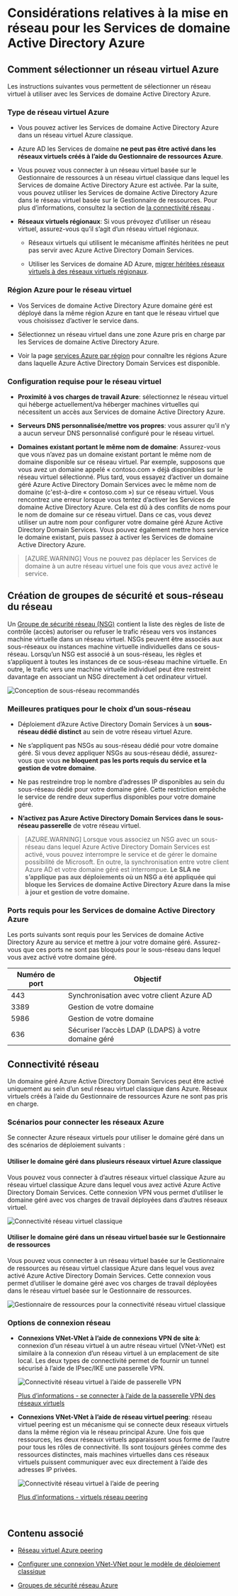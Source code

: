 <properties
    pageTitle="Azure Active Directory Domain Services : Instructions de mise en réseau | Microsoft Azure"
    description="Considérations relatives à la mise en réseau pour Azure Active Directory Domain Services"
    services="active-directory-ds"
    documentationCenter=""
    authors="mahesh-unnikrishnan"
    manager="stevenpo"
    editor="curtand"/>

<tags
    ms.service="active-directory-ds"
    ms.workload="identity"
    ms.tgt_pltfrm="na"
    ms.devlang="na"
    ms.topic="article"
    ms.date="10/18/2016"
    ms.author="maheshu"/>

# <a name="networking-considerations-for-azure-ad-domain-services"></a>Considérations relatives à la mise en réseau pour les Services de domaine Active Directory Azure

## <a name="how-to-select-an-azure-virtual-network"></a>Comment sélectionner un réseau virtuel Azure
Les instructions suivantes vous permettent de sélectionner un réseau virtuel à utiliser avec les Services de domaine Active Directory Azure.

### <a name="type-of-azure-virtual-network"></a>Type de réseau virtuel Azure

- Vous pouvez activer les Services de domaine Active Directory Azure dans un réseau virtuel Azure classique.

- Azure AD les Services de domaine **ne peut pas être activé dans les réseaux virtuels créés à l’aide du Gestionnaire de ressources Azure**.

- Vous pouvez vous connecter à un réseau virtuel basée sur le Gestionnaire de ressources à un réseau virtuel classique dans lequel les Services de domaine Active Directory Azure est activée. Par la suite, vous pouvez utiliser les Services de domaine Active Directory Azure dans le réseau virtuel basée sur le Gestionnaire de ressources. Pour plus d’informations, consultez la section de [la connectivité réseau](active-directory-ds-networking.md#network-connectivity) .

- **Réseaux virtuels régionaux**: Si vous prévoyez d’utiliser un réseau virtuel, assurez-vous qu’il s’agit d’un réseau virtuel régionaux.

    - Réseaux virtuels qui utilisent le mécanisme affinités héritées ne peut pas servir avec Azure Active Directory Domain Services.

    - Utiliser les Services de domaine AD Azure, [migrer héritées réseaux virtuels à des réseaux virtuels régionaux](../virtual-network/virtual-networks-migrate-to-regional-vnet.md).


### <a name="azure-region-for-the-virtual-network"></a>Région Azure pour le réseau virtuel

- Vos Services de domaine Active Directory Azure domaine géré est déployé dans la même région Azure en tant que le réseau virtuel que vous choisissez d’activer le service dans.

- Sélectionnez un réseau virtuel dans une zone Azure pris en charge par les Services de domaine Active Directory Azure.

- Voir la page [services Azure par région](https://azure.microsoft.com/regions/#services/) pour connaître les régions Azure dans laquelle Azure Active Directory Domain Services est disponible.


### <a name="requirements-for-the-virtual-network"></a>Configuration requise pour le réseau virtuel

- **Proximité à vos charges de travail Azure**: sélectionnez le réseau virtuel qui héberge actuellement/va héberger machines virtuelles qui nécessitent un accès aux Services de domaine Active Directory Azure.

- **Serveurs DNS personnalisée/mettre vos propres**: vous assurer qu’il n’y a aucun serveur DNS personnalisé configuré pour le réseau virtuel.

- **Domaines existant portant le même nom de domaine**: Assurez-vous que vous n’avez pas un domaine existant portant le même nom de domaine disponible sur ce réseau virtuel. Par exemple, supposons que vous avez un domaine appelé « contoso.com » déjà disponibles sur le réseau virtuel sélectionné. Plus tard, vous essayez d’activer un domaine géré Azure Active Directory Domain Services avec le même nom de domaine (c'est-à-dire « contoso.com ») sur ce réseau virtuel. Vous rencontrez une erreur lorsque vous tentez d’activer les Services de domaine Active Directory Azure. Cela est dû à des conflits de noms pour le nom de domaine sur ce réseau virtuel. Dans ce cas, vous devez utiliser un autre nom pour configurer votre domaine géré Azure Active Directory Domain Services. Vous pouvez également mettre hors service le domaine existant, puis passez à activer les Services de domaine Active Directory Azure.

> [AZURE.WARNING] Vous ne pouvez pas déplacer les Services de domaine à un autre réseau virtuel une fois que vous avez activé le service.


## <a name="network-security-groups-and-subnet-design"></a>Création de groupes de sécurité et sous-réseau du réseau
Un [Groupe de sécurité réseau (NSG)](../virtual-network/virtual-networks-nsg.md) contient la liste des règles de liste de contrôle (accès) autoriser ou refuser le trafic réseau vers vos instances machine virtuelle dans un réseau virtuel. NSGs peuvent être associés aux sous-réseaux ou instances machine virtuelle individuelles dans ce sous-réseau. Lorsqu’un NSG est associé à un sous-réseau, les règles et s’appliquent à toutes les instances de ce sous-réseau machine virtuelle. En outre, le trafic vers une machine virtuelle individuel peut être restreint davantage en associant un NSG directement à cet ordinateur virtuel.

![Conception de sous-réseau recommandés](./media/active-directory-domain-services-design-guide/vnet-subnet-design.png)


### <a name="best-practices-for-choosing-a-subnet"></a>Meilleures pratiques pour le choix d’un sous-réseau
- Déploiement d’Azure Active Directory Domain Services à un **sous-réseau dédié distinct** au sein de votre réseau virtuel Azure.

- Ne s’appliquent pas NSGs au sous-réseau dédié pour votre domaine géré. Si vous devez appliquer NSGs au sous-réseau dédié, assurez-vous que vous **ne bloquent pas les ports requis du service et la gestion de votre domaine**.

- Ne pas restreindre trop le nombre d’adresses IP disponibles au sein du sous-réseau dédié pour votre domaine géré. Cette restriction empêche le service de rendre deux superflus disponibles pour votre domaine géré.

- **N’activez pas Azure Active Directory Domain Services dans le sous-réseau passerelle** de votre réseau virtuel.


> [AZURE.WARNING] Lorsque vous associez un NSG avec un sous-réseau dans lequel Azure Active Directory Domain Services est activé, vous pouvez interrompre le service et de gérer le domaine possibilité de Microsoft. En outre, la synchronisation entre votre client Azure AD et votre domaine géré est interrompue. **Le SLA ne s’applique pas aux déploiements où un NSG a été appliquée qui bloque les Services de domaine Active Directory Azure dans la mise à jour et gestion de votre domaine.**


### <a name="ports-required-for-azure-ad-domain-services"></a>Ports requis pour les Services de domaine Active Directory Azure
Les ports suivants sont requis pour les Services de domaine Active Directory Azure au service et mettre à jour votre domaine géré. Assurez-vous que ces ports ne sont pas bloqués pour le sous-réseau dans lequel vous avez activé votre domaine géré.

| Numéro de port | Objectif |
|---|---|
| 443 | Synchronisation avec votre client Azure AD |
| 3389 | Gestion de votre domaine |
| 5986 | Gestion de votre domaine |
| 636 | Sécuriser l’accès LDAP (LDAPS) à votre domaine géré |



## <a name="network-connectivity"></a>Connectivité réseau
Un domaine géré Azure Active Directory Domain Services peut être activé uniquement au sein d’un seul réseau virtuel classique dans Azure. Réseaux virtuels créés à l’aide du Gestionnaire de ressources Azure ne sont pas pris en charge.


### <a name="scenarios-for-connecting-azure-networks"></a>Scénarios pour connecter les réseaux Azure
Se connecter Azure réseaux virtuels pour utiliser le domaine géré dans un des scénarios de déploiement suivants :

#### <a name="use-the-managed-domain-in-more-than-one-azure-classic-virtual-network"></a>Utiliser le domaine géré dans plusieurs réseaux virtuel Azure classique
Vous pouvez vous connecter à d’autres réseaux virtuel classique Azure au réseau virtuel classique Azure dans lequel vous avez activé Azure Active Directory Domain Services. Cette connexion VPN vous permet d’utiliser le domaine géré avec vos charges de travail déployées dans d’autres réseaux virtuel.

![Connectivité réseau virtuel classique](./media/active-directory-domain-services-design-guide/classic-vnet-connectivity.png)

#### <a name="use-the-managed-domain-in-a-resource-manager-based-virtual-network"></a>Utiliser le domaine géré dans un réseau virtuel basée sur le Gestionnaire de ressources
Vous pouvez vous connecter à un réseau virtuel basée sur le Gestionnaire de ressources au réseau virtuel classique Azure dans lequel vous avez activé Azure Active Directory Domain Services. Cette connexion vous permet d’utiliser le domaine géré avec vos charges de travail déployées dans le réseau virtuel basée sur le Gestionnaire de ressources.

![Gestionnaire de ressources pour la connectivité réseau virtuel classique](./media/active-directory-domain-services-design-guide/classic-arm-vnet-connectivity.png)


### <a name="network-connection-options"></a>Options de connexion réseau

- **Connexions VNet-VNet à l’aide de connexions VPN de site à**: connexion d’un réseau virtuel à un autre réseau virtuel (VNet-VNet) est similaire à la connexion d’un réseau virtuel à un emplacement de site local. Les deux types de connectivité permet de fournir un tunnel sécurisé à l’aide de IPsec/IKE une passerelle VPN.

    ![Connectivité réseau virtuel à l’aide de passerelle VPN](./media/active-directory-domain-services-design-guide/vnet-connection-vpn-gateway.jpg)

    [Plus d’informations - se connecter à l’aide de la passerelle VPN des réseaux virtuels](../vpn-gateway/virtual-networks-configure-vnet-to-vnet-connection.md)


- **Connexions VNet-VNet à l’aide de réseau virtuel peering**: réseau virtuel peering est un mécanisme qui se connecte deux réseaux virtuels dans la même région via le réseau principal Azure. Une fois que ressources, les deux réseaux virtuels apparaissent sous forme de l’autre pour tous les rôles de connectivité. Ils sont toujours gérées comme des ressources distinctes, mais machines virtuelles dans ces réseaux virtuels puissent communiquer avec eux directement à l’aide des adresses IP privées.

    ![Connectivité réseau virtuel à l’aide de peering](./media/active-directory-domain-services-design-guide/vnet-peering.png)

    [Plus d’informations - virtuels réseau peering](../virtual-network/virtual-network-peering-overview.md)



<br>

## <a name="related-content"></a>Contenu associé

- [Réseau virtuel Azure peering](../virtual-network/virtual-network-peering-overview.md)

- [Configurer une connexion VNet-VNet pour le modèle de déploiement classique](../vpn-gateway/virtual-networks-configure-vnet-to-vnet-connection.md)

- [Groupes de sécurité réseau Azure](../virtual-network/virtual-networks-nsg.md)
